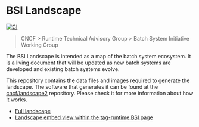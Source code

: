 # BSI Landscape

[![CI](https://github.com/naskio/bsi-landscape/actions/workflows/ci.yml/badge.svg)](https://github.com/naskio/bsi-landscape/actions/workflows/ci.yml)

> CNCF > Runtime Technical Advisory Group > Batch System Initiative Working Group

The BSI Landscape is intended as a map of the batch system ecosystem. It is a living document that will be updated as
new batch systems are developed and existing batch systems evolve.

This repository contains the data files and images required to generate the landscape. The software that generates
it can be found at the [cncf/landscape2](https://github.com/cncf/landscape2) repository. Please check it for more
information about how it works.

- [Full landscape](https://bsi-landscape.netlify.app/)
- [Landscape embed view within the tag-runtime BSI page](https://tag-runtime.cncf.io/wgs/bsi/)
